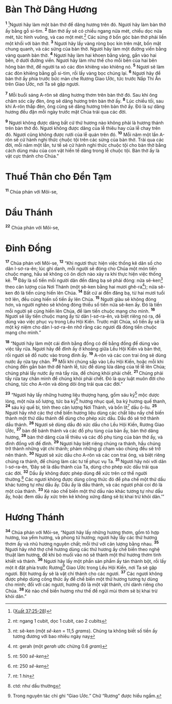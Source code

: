 # Bàn Thờ Dâng Hương

<sup><b>1</b></sup> [^1@-095a95d5-6596-4319-98cf-052d10ff5b8e]Ngươi hãy làm một bàn thờ để dâng hương trên đó. Ngươi hãy làm bàn thờ ấy bằng gỗ si-tim. <sup><b>2</b></sup> Bàn thờ ấy sẽ có chiều ngang nửa mét, chiều dọc nửa mét, tức hình vuông, và cao một mét.[^1-095a95d5-6596-4319-98cf-052d10ff5b8e] Các sừng ở bốn góc bàn thờ phải liền một khối với bàn thờ. <sup><b>3</b></sup> Ngươi hãy lấy vàng ròng bọc kín trên mặt, bốn mặt chung quanh, và các sừng của bàn thờ. Ngươi hãy làm một đường viền bằng vàng quanh bàn thờ. <sup><b>4</b></sup> Ngươi hãy làm hai khoen bằng vàng, gắn vào hai bên, ở dưới đường viền. Ngươi hãy làm như thế cho mỗi bên của hai bên hông bàn thờ, để người ta xỏ các đòn khiêng vào khiêng nó. <sup><b>5</b></sup> Ngươi sẽ làm các đòn khiêng bằng gỗ si-tim, rồi lấy vàng bọc chúng lại. <sup><b>6</b></sup> Ngươi hãy để bàn thờ ấy phía trước bức màn che Rương Giao Ước, tức trước Nắp Thi Ân trên Giao Ước, nơi Ta sẽ gặp ngươi.

<sup><b>7</b></sup> Mỗi buổi sáng A-rôn sẽ dâng hương thơm trên bàn thờ đó. Sau khi ông chăm sóc cây đèn, ông sẽ dâng hương trên bàn thờ ấy. <sup><b>8</b></sup> Lúc chiều tối, sau khi A-rôn thắp đèn, ông cũng sẽ dâng hương trên bàn thờ ấy. Ðó là sự dâng hương đều đặn mỗi ngày trước mặt Chúa trải qua các đời.

<sup><b>9</b></sup> Ngươi không được dâng bất cứ thứ hương nào không phải là hương thánh trên bàn thờ đó. Ngươi không được dâng của lễ thiêu hay của lễ chay trên đó. Ngươi cũng không được rưới của lễ quán trên đó. <sup><b>10</b></sup> Mỗi năm một lần A-rôn sẽ cử hành nghi thức chuộc tội trên các sừng của bàn thờ. Trải qua các đời, mỗi năm một lần, tư tế sẽ cử hành nghi thức chuộc tội cho bàn thờ bằng cách dùng máu của con vật hiến tế dâng trong lễ chuộc tội. Bàn thờ ấy là vật cực thánh cho Chúa.”

# Thuế Thân cho Ðền Tạm

<sup><b>11</b></sup> Chúa phán với Môi-se,

# Dầu Thánh

<sup><b>22</b></sup> Chúa phán với Môi-se,

# Ðỉnh Ðồng

<sup><b>17</b></sup> Chúa phán với Môi-se, <sup><b>12</b></sup> “Khi ngươi thực hiện việc thống kê dân số cho dân I-sơ-ra-ên; lúc ghi danh, mỗi người sẽ đóng cho Chúa một món tiền chuộc mạng, hầu sẽ không có ôn dịch nào xảy ra khi thực hiện việc thống kê. <sup><b>13</b></sup> Ðây là số tiền mỗi người dân đến đăng bạ sẽ phải đóng: nửa sê-ken[^2-095a95d5-6596-4319-98cf-052d10ff5b8e] theo cân lượng của Nơi Thánh (một sê-ken bằng hai mươi ghê-ra[^3-095a95d5-6596-4319-98cf-052d10ff5b8e]); nửa sê-ken đó là tiền cúng hiến lên Chúa. <sup><b>14</b></sup> Bất cứ ai đến đăng bạ, từ hai mươi tuổi trở lên, đều cúng hiến số tiền ấy lên Chúa. <sup><b>15</b></sup> Người giàu sẽ không đóng hơn, và người nghèo sẽ không đóng thiếu số tiền nửa sê-ken ấy. Ðó là tiền mỗi người sẽ cúng hiến lên Chúa, để làm tiền chuộc mạng cho mình. <sup><b>16</b></sup> Ngươi sẽ lấy tiền chuộc mạng ấy từ dân I-sơ-ra-ên, và biệt riêng nó ra, để dùng vào việc phục vụ trong Lều Hội Kiến. Trước mặt Chúa, số tiền ấy sẽ là một kỷ niệm cho dân I-sơ-ra-ên nhớ rằng các ngươi đã đóng tiền chuộc mạng cho mình.”

<sup><b>18</b></sup> “Ngươi hãy làm một cái đỉnh bằng đồng có đế bằng đồng để dùng vào việc tẩy rửa. Ngươi hãy để đỉnh ấy ở khoảng giữa Lều Hội Kiến và bàn thờ, rồi ngươi sẽ đổ nước vào trong đỉnh ấy. <sup><b>19</b></sup> A-rôn và các con trai ông sẽ dùng nước ấy rửa tay chân. <sup><b>20</b></sup> Mỗi khi chúng sắp vào Lều Hội Kiến, hoặc mỗi khi chúng đến gần bàn thờ để hành lễ, tức để dùng lửa dâng của tế lễ lên Chúa; chúng phải lấy nước ấy mà tẩy rửa, để chúng khỏi phải chết. <sup><b>21</b></sup> Chúng phải tẩy rửa tay chân mình để chúng khỏi phải chết. Ðó là quy luật muôn đời cho chúng, tức cho A-rôn và dòng dõi ông trải qua các đời.”

<sup><b>23</b></sup> “Ngươi hãy lấy những hương liệu thượng hạng, gồm sáu ký[^4-095a95d5-6596-4319-98cf-052d10ff5b8e] mộc dược lỏng, một nửa số lượng, tức ba ký[^5-095a95d5-6596-4319-98cf-052d10ff5b8e] hương nhục quế, ba ký hương quế thanh, <sup><b>24</b></sup> sáu ký quế bì, tính theo cân lượng Nơi Thánh, và bốn lít[^6-095a95d5-6596-4319-98cf-052d10ff5b8e] dầu ô-liu. <sup><b>25</b></sup> Ngươi hãy nhờ các thợ chế biến hương liệu dùng các chất liệu nầy chế biến thành một thứ dầu thánh để dùng cho phép xức dầu. Dầu đó sẽ trở thành dầu thánh. <sup><b>26</b></sup> Ngươi sẽ dùng dầu đó xức dầu cho Lều Hội Kiến, Rương Giao Ước, <sup><b>27</b></sup> bàn để bánh thánh và các đồ phụ tùng của bàn ấy, bàn thờ dâng hương, <sup><b>28</b></sup> bàn thờ dâng của lễ thiêu và các đồ phụ tùng của bàn thờ ấy, và đỉnh đồng với đế đỉnh. <sup><b>29</b></sup> Ngươi hãy biệt riêng chúng ra thánh, hầu chúng trở thành những vật chí thánh; phàm những gì chạm vào chúng đều sẽ trở nên thánh. <sup><b>30</b></sup> Ngươi sẽ xức dầu cho A-rôn và các con trai ông, và biệt riêng chúng ra thánh, để chúng làm các tư tế phục vụ Ta. <sup><b>31</b></sup> Ngươi hãy nói với dân I-sơ-ra-ên, ‘Ðây sẽ là dầu thánh của Ta, dùng cho phép xức dầu trải qua các đời. <sup><b>32</b></sup> Dầu ấy không được phép dùng để xức trên cơ thể người thường.[^7-095a95d5-6596-4319-98cf-052d10ff5b8e] Các ngươi không được dùng công thức đó để pha chế một thứ dầu khác tương tự như dầu ấy. Dầu ấy là dầu thánh, và các ngươi phải coi đó là một của thánh. <sup><b>33</b></sup> Kẻ nào chế biến một thứ dầu nào khác tương tự như dầu ấy, hoặc đem dầu ấy xức trên kẻ không xứng đáng sẽ bị khai trừ khỏi dân.’”

# Hương Thánh

<sup><b>34</b></sup> Chúa phán với Môi-se, “Ngươi hãy lấy những hương thơm, gồm tô hợp hương, loa yểm hương, và phong tử hương; ngươi hãy lấy các thứ hương thơm ấy và nhũ hương nguyên chất; mỗi thứ với cân lượng bằng nhau. <sup><b>35</b></sup> Ngươi hãy nhờ thợ chế hương dùng các thứ hương ấy chế biến theo nghệ thuật làm hương, để khi bỏ muối vào nó sẽ thành một thứ hương thơm tinh khiết và thánh. <sup><b>36</b></sup> Ngươi hãy lấy một phần sản phẩm ấy tán thành bột, rồi lấy một ít đặt phía trước Rương[^8-095a95d5-6596-4319-98cf-052d10ff5b8e] Giao Ước trong Lều Hội Kiến, nơi Ta sẽ gặp ngươi. Bột hương ấy sẽ là vật chí thánh cho các ngươi. <sup><b>37</b></sup> Các ngươi không được phép dùng công thức ấy để chế biến một thứ hương tương tự dùng cho mình; đối với các ngươi, hương đó là một vật thánh, chỉ dành riêng cho Chúa. <sup><b>38</b></sup> Kẻ nào chế biến hương như thế để ngửi mùi thơm sẽ bị khai trừ khỏi dân.”

[^1-095a95d5-6596-4319-98cf-052d10ff5b8e]: nt: ngang 1 cubit, dọc 1 cubit, cao 2 cubits

[^2-095a95d5-6596-4319-98cf-052d10ff5b8e]: nt: sê-ken (một _sê-ken_ = 11,5 _grams_). Chúng ta không biết số tiền ấy tương đương với bao nhiêu ngày nay

[^3-095a95d5-6596-4319-98cf-052d10ff5b8e]: nt: gerah (một _gerah_ ước chừng 0.6 _gram_)

[^4-095a95d5-6596-4319-98cf-052d10ff5b8e]: nt: 500 _sê-ken_

[^5-095a95d5-6596-4319-98cf-052d10ff5b8e]: nt: 250 _sê-ken_

[^6-095a95d5-6596-4319-98cf-052d10ff5b8e]: nt: 1 _hin_

[^7-095a95d5-6596-4319-98cf-052d10ff5b8e]: ctd: như dầu thường

[^8-095a95d5-6596-4319-98cf-052d10ff5b8e]: Trong nguyên tác chỉ ghi “Giao Ước.” Chữ “Rương” được hiểu ngầm.

[^1@-095a95d5-6596-4319-98cf-052d10ff5b8e]: ([Xuất 37:25-28](/passage/?search=Exod.37.25-Exod.37.28&version=BD2011))
